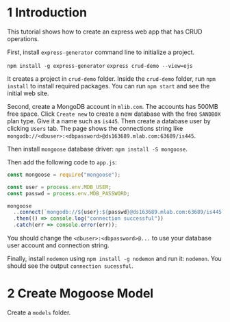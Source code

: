 # 1 Introduction

This tutorial shows how to create an express web app that has CRUD operations.

First, install `express-generator` command line to initialize a project.

`npm install -g express-generator`
`express crud-demo --view=ejs`

It creates a project in `crud-demo` folder. Inside the `crud-demo` folder, run `npm install` to install required packages. You can run `npm start` and see the initial web site.

Second, create a MongoDB account in `mlib.com`. The accounts has 500MB free space. Click `Create new` to create a new database with the free `SANDBOX` plan type. Give it a name such as `is445`. Then create a database user by clicking `Users` tab. The page shows the connections string like `mongodb://<dbuser>:<dbpassword>@ds163689.mlab.com:63689/is445`.

Then install `mongoose` database driver: `npm install -S mongoose`.

Then add the following code to `app.js`:

```javascript
const mongoose = require("mongoose");

const user = process.env.MDB_USER;
const passwd = process.env.MDB_PASSWORD;

mongoose
  ..connect(`mongodb://${user}:${passwd}@ds163689.mlab.com:63689/is445`)
  .then(() => console.log("connection successful"))
  .catch(err => console.error(err));
```

You should change the `<dbuser>:<dbpassword>@...` to use your database user account and connection string.

Finally, install `nodemon` using `npm install -g nodemon` and run it:
`nodemon`. You should see the output `connection sucessful`.

# 2 Create Mogoose Model

Create a `models` folder.
